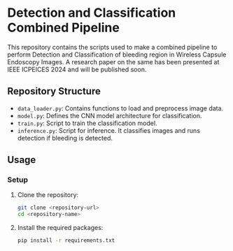 # Detection and Classification Combined Pipeline
This repository contains the scripts used to make a combined pipeline to perform Detection and Classification of bleeding region in Wireless Capsule Endoscopy Images. A research paper on the same has been presented
at IEEE ICPEICES 2024 and will be published soon.

## Repository Structure
- `data_loader.py`: Contains functions to load and preprocess image data.
- `model.py`: Defines the CNN model architecture for classification.
- `train.py`: Script to train the classification model.
- `inference.py`: Script for inference. It classifies images and runs detection if bleeding is detected.

## Usage
### Setup
1. Clone the repository:
    ```bash
    git clone <repository-url>
    cd <repository-name>
    ```

2. Install the required packages:
    ```bash
    pip install -r requirements.txt
    ```
   

